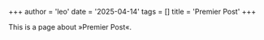 +++
author = 'leo'
date = '2025-04-14'
tags = []
title = 'Premier Post'
+++

This is a page about »Premier Post«.


